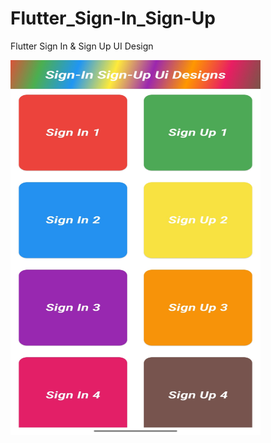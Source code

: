 # Flutter_Sign-In_Sign-Up
Flutter Sign In &amp; Sign Up UI Design

<img src="https://github.com/iamnikhilpardeshi/Flutter_Sign-In_Sign-Up/blob/main/screenshots/landing_page.jpg" alt="alt text" width="400" height="600">
